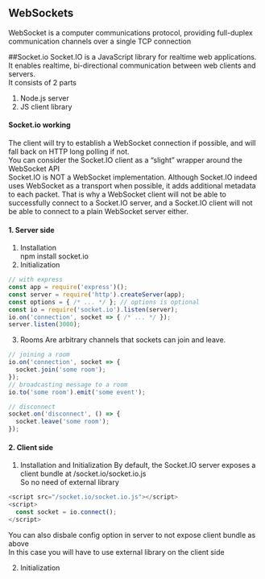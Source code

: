 ## WebSockets
WebSocket is a computer communications protocol, providing full-duplex communication channels over a single TCP connection

##Socket.io
Socket.IO is a JavaScript library for realtime web applications. It enables realtime, bi-directional communication between web clients and servers.  
It consists of 2 parts  
1. Node.js server
2. JS client library

#### Socket.io working
The client will try to establish a WebSocket connection if possible, and will fall back on HTTP long polling if not.  
You can consider the Socket.IO client as a “slight” wrapper around the WebSocket API  
Socket.IO is NOT a WebSocket implementation. Although Socket.IO indeed uses WebSocket as a transport when possible, it adds additional metadata to each packet. That is why a WebSocket client will not be able to successfully connect to a Socket.IO server, and a Socket.IO client will not be able to connect to a plain WebSocket server either.  

#### 1. Server side
1. Installation  
npm install socket.io  
2. Initialization
```javascript
// with express
const app = require('express')();
const server = require('http').createServer(app);
const options = { /* ... */ }; // options is optional
const io = require('socket.io').listen(server);
io.on('connection', socket => { /* ... */ });
server.listen(3000);
```
3. Rooms
Are arbitrary channels that sockets can join and leave.  
```javascript
// joining a room
io.on('connection', socket => {
  socket.join('some room');
});
// broadcasting message to a room
io.to('some room').emit('some event');

// disconnect
socket.on('disconnect', () => {
  socket.leave('some room');
});
```

#### 2. Client side
1. Installation and Initialization
By default, the Socket.IO server exposes a client bundle at /socket.io/socket.io.js  
So no need of external library
```javascript
<script src="/socket.io/socket.io.js"></script>
<script>
  const socket = io.connect();
</script>
```
You can also disbale config option in server to not expose client bundle as above  
In this case you will have to use external library on the client side

2. Initialization
```javascript

```